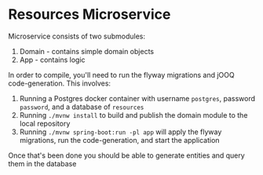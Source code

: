 # Resources Microservice

Microservice consists of two submodules:
1. Domain - contains simple domain objects
2. App - contains logic

In order to compile, you'll need to run the flyway migrations and jOOQ
code-generation. This involves:

1. Running a Postgres docker container with username `postgres`, password
`password`, and a database of `resources`
2. Running `./mvnw install` to build and publish the domain module to the local repository
3. Running `./mvnw spring-boot:run -pl app` will apply the flyway migrations, run the
code-generation, and start the application

Once that's been done you should be able to generate entities and query them
in the database
